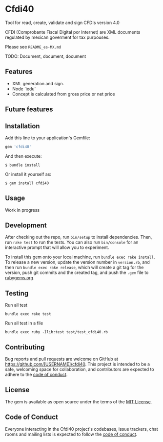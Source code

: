 # Cfdi40

Tool for read, create, validate and sign CFDIs version 4.0

CFDI (Comprobante Fiscal Digital por Internet) are XML documents
regulated by mexican goverment for tax purpouses.

Please see `README_es-MX.md`

TODO: Document, document, document

## Features

* XML generation and sign.
* Node 'iedu'
* Concept is calculated from gross price or net price

## Future features

## Installation

Add this line to your application's Gemfile:

```ruby
gem 'cfdi40'
```

And then execute:

    $ bundle install

Or install it yourself as:

    $ gem install cfdi40

## Usage

Work in progress

## Development

After checking out the repo, run `bin/setup` to install dependencies.
Then, run `rake test` to run the tests. You can also run `bin/console`
for an interactive prompt that will allow you to experiment.

To install this gem onto your local machine, run `bundle exec rake
install`. To release a new version, update the version number in
`version.rb`, and then run `bundle exec rake release`, which will create
a git tag for the version, push git commits and the created tag, and
push the `.gem` file to [rubygems.org](https://rubygems.org).

## Testing

Run all test

    bundle exec rake test

Run all test in a file

    bundle exec ruby -Ilib:test test/test_cfdi40.rb

## Contributing

Bug reports and pull requests are welcome on GitHub at
https://github.com/[USERNAME]/cfdi40. This project is intended to be a
safe, welcoming space for collaboration, and contributors are expected
to adhere to the [code of
conduct](https://github.com/israelbz/cfdi40/blob/master/CODE_OF_CONDUCT.md).

## License

The gem is available as open source under the terms of the [MIT
License](https://opensource.org/licenses/MIT).

## Code of Conduct

Everyone interacting in the Cfdi40 project's codebases, issue trackers,
chat rooms and mailing lists is expected to follow the [code of
conduct](https://github.com/[USERNAME]/cfdi40/blob/master/CODE_OF_CONDUCT.md).
